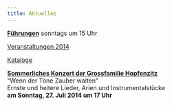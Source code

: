 ```yaml
---
title: Aktuelles
---
```


[**Führungen**](/fuehrungen/) sonntags um 15 Uhr

[Veranstaltungen 2014](/veranstaltungen/2014/)
    
[Kataloge](/foerderkreis/kataloge/)
 
[**Sommerliches Konzert der Grossfamilie Hopfenzitz**](/veranstaltungen/2014/hopfenzitz/)   “Wenn der Töne Zauber walten”  Ernste und heitere Lieder, Arien und Instrumentalstücke  
**am Sonntag, 27. Juli 2014 um 17 Uhr**